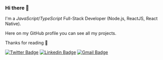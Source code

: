 ### Hi there 👋

I'm a _JavaScript_/_TypeScript_ Full-Stack Developer (Node.js, ReactJS, React Native).<br/>

Here on my GitHub profile you can see all my projects.

Thanks for reading 💜

<a href="https://twitter.com/daniellmarttins"><img alt="Twitter Badge" src="https://img.shields.io/badge/-@daniellmarttins-6633cc?style=flat-square&labelColor=6633cc&logo=twitter&logoColor=white&link=https://twitter.com/daniellmarttins"/></a>
<a href="https://www.linkedin.com/in/daniellmartins/"><img alt="Linkedin Badge" src="https://img.shields.io/badge/-Daniel%20Martins-6633cc?style=flat-square&logo=Linkedin&logoColor=white&link=https://www.linkedin.com/in/daniellmartins/"/></a>
<a href="mailto:daniellmarttins10@gmail.com"><img alt="Gmail Badge" src="https://img.shields.io/badge/-daniellmarttins10@gmail.com-6633cc?style=flat-square&logo=Gmail&logoColor=white&link=mailto:daniellmarttins10@gmail.com"/></a>
